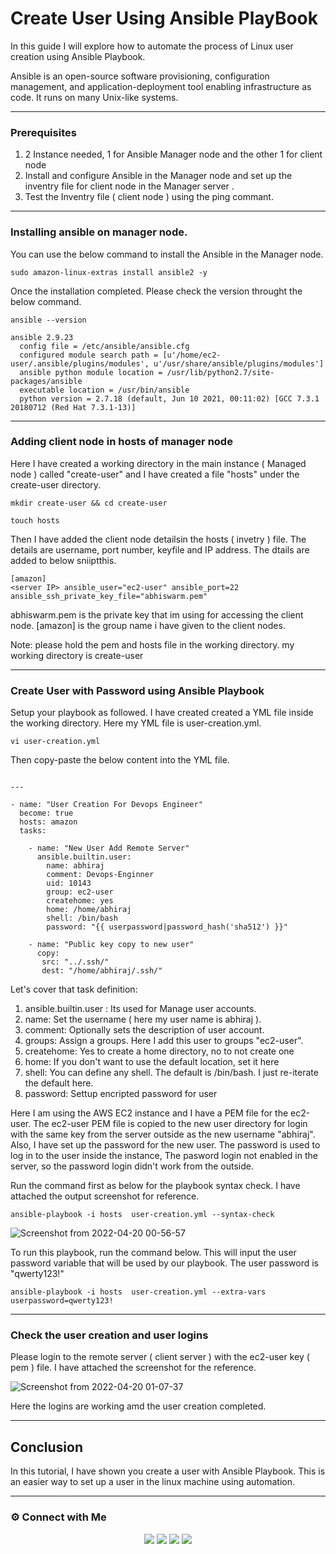 # Create User Using Ansible PlayBook


In this guide I will explore how to automate the process of Linux user creation using Ansible Playbook.

Ansible is an open-source software provisioning, configuration management, and application-deployment tool enabling infrastructure as code. It runs on many Unix-like systems.

------
### Prerequisites

1. 2 Instance needed, 1 for Ansible Manager node and the other 1 for client node
2. Install and configure Ansible in the Manager node and set up the inventry file for client node in the Manager server .
3. Test the Inventry file ( client node ) using the ping commant.


-----
### Installing ansible on manager node.

You can use the below command to install the Ansible in the Manager node.
~~~
sudo amazon-linux-extras install ansible2 -y
~~~

Once the installation completed. Please check the version throught the below command. 
~~~
ansible --version

ansible 2.9.23
  config file = /etc/ansible/ansible.cfg
  configured module search path = [u'/home/ec2-user/.ansible/plugins/modules', u'/usr/share/ansible/plugins/modules']
  ansible python module location = /usr/lib/python2.7/site-packages/ansible
  executable location = /usr/bin/ansible
  python version = 2.7.18 (default, Jun 10 2021, 00:11:02) [GCC 7.3.1 20180712 (Red Hat 7.3.1-13)]
~~~

-----
### Adding client node in hosts of manager node

 Here I have created a working directory in the main instance ( Managed node ) called "create-user" and I have created a file "hosts" under the create-user directory.

~~~
mkdir create-user && cd create-user

touch hosts
~~~

Then I have added the client node detailsin the hosts ( invetry ) file. The details are username, port number, keyfile and IP address. The dtails are added to below sniiptthis. 

~~~
[amazon]                                                                                        
<server IP> ansible_user="ec2-user" ansible_port=22 ansible_ssh_private_key_file="abhiswarm.pem"
~~~

abhiswarm.pem is the private key that im using for accessing the client node. [amazon] is the group name i have given to the client nodes.

Note: please hold the pem and hosts file in the working directory. my working directory is create-user

-------
### Create User with Password using Ansible Playbook

Setup your playbook as followed. I have created created a YML file inside the working directory.  Here my YML file is user-creation.yml.

~~~
vi user-creation.yml
~~~

Then copy-paste the below content into the YML  file. 

~~~

---

- name: "User Creation For Devops Engineer"
  become: true
  hosts: amazon
  tasks:

    - name: "New User Add Remote Server"
      ansible.builtin.user:
        name: abhiraj
        comment: Devops-Enginner
        uid: 10143
        group: ec2-user
        createhome: yes
        home: /home/abhiraj
        shell: /bin/bash
        password: "{{ userpassword|password_hash('sha512') }}"
  
    - name: "Public key copy to new user"
      copy:
       src: "../.ssh/"
       dest: "/home/abhiraj/.ssh/"
~~~

Let's cover that task definition:

1. ansible.builtin.user :  Its used for Manage user accounts.
2. name: Set the username ( here my user name is abhiraj ).
3. comment: Optionally sets the description of user account.
4. groups: Assign a groups. Here I add this user to groups "ec2-user".
5. createhome: Yes to create a home directory, no to not create one
6. home: If you don't want to use the default location, set it here
7. shell: You can define any shell. The default is /bin/bash. I just re-iterate the default here.
8. password: Settup encripted password for user


Here I am using the AWS EC2 instance and I have a PEM file for the ec2-user. The ec2-user PEM file is copied to the new user directory for login with the same key from the server outside as the new username "abhiraj". Also, I have set up the password for the new user. The password is used to log in to the user inside the instance, The pasword login not enabled in the server, so the password login didn't work from the outside.

Run the command first as below for the playbook syntax check. I have attached the output screenshot for reference. 

~~~
ansible-playbook -i hosts  user-creation.yml --syntax-check
~~~


![Screenshot from 2022-04-20 00-56-57](https://user-images.githubusercontent.com/103326353/164080639-b0c8b32e-1167-48d7-bb60-58169d0e34a9.png)



To run this playbook, run the command below. This will input the user password variable that will be used by our playbook. The user password is "qwerty123!"

~~~
ansible-playbook -i hosts  user-creation.yml --extra-vars userpassword=qwerty123!
~~~

-----
### Check the user creation and user logins 

Please login to the remote server ( client server ) with the ec2-user key ( pem ) file.  I have attached the screenshot for the reference.



![Screenshot from 2022-04-20 01-07-37](https://user-images.githubusercontent.com/103326353/164082309-d18fe4fb-6f6c-441d-ab63-91b6c1cd09c2.png)


Here the logins are working amd the user creation completed.


---
## Conclusion

In this tutorial, I have shown you create a user with Ansible Playbook. This is an easier way to set up a user in the linux machine using automation.


---
### ⚙️ Connect with Me

 <p align="center">
<a href="mailto:aparthan275@gmail.com"><img src="https://img.shields.io/badge/Gmail-D14836?style=for-the-badge&logo=gmail&logoColor=white"/></a>
<a href="https://www.instagram.com/_r.e.b.e.l.z_33/"><img src="https://img.shields.io/badge/Instagram-E4405F?style=for-the-badge&logo=instagram&logoColor=white"/></a>
<a href="https://www.linkedin.com/in/abhiraj-parthan-82038b191"><img src="https://img.shields.io/badge/LinkedIn-0077B5?style=for-the-badge&logo=linkedin&logoColor=white"/></a> 
<a href="https://www.wppredirect.tk/go/?p=918893532145&m=Abhiraj%20Parthan."><img src="https://img.shields.io/badge/WhatsApp-25D366?style=for-the-badge&logo=whatsapp&logoColor=white"/></a>
  </a></p>
</div>










